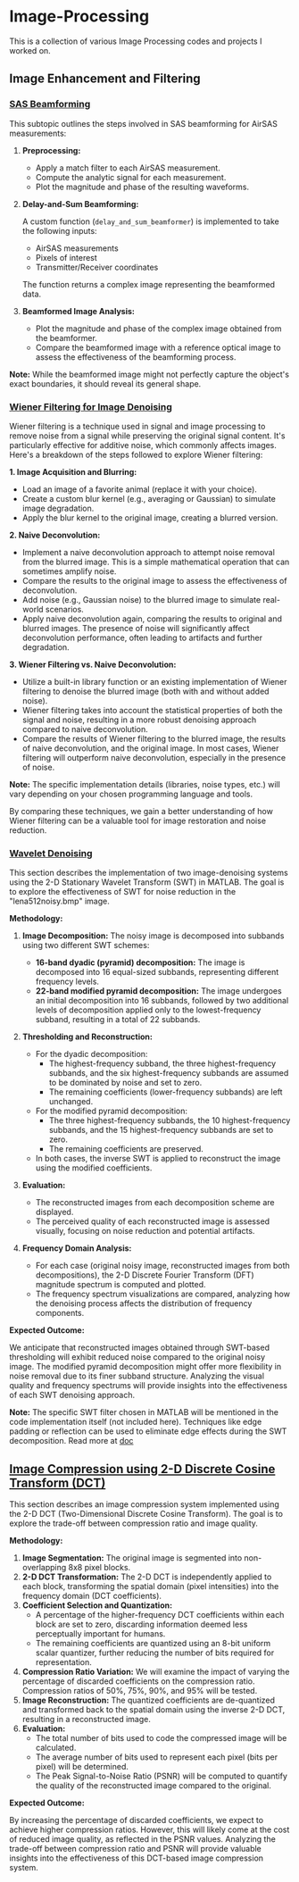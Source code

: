 # Image-Processing
This is a collection of  various Image Processing codes and projects I worked on. 

## Image Enhancement and Filtering
### [SAS Beamforming](https://github.com/MokshagnaRohit/Image-Processing-/blob/master/SAS%20Beamforming)
This subtopic outlines the steps involved in SAS beamforming for AirSAS measurements:

1. **Preprocessing:**
    * Apply a match filter to each AirSAS measurement.
    * Compute the analytic signal for each measurement.
    * Plot the magnitude and phase of the resulting waveforms.
2. **Delay-and-Sum Beamforming:**

   A custom function (`delay_and_sum_beamformer`) is implemented to take the following inputs:
     * AirSAS measurements
     * Pixels of interest
     * Transmitter/Receiver coordinates

   The function returns a complex image representing the beamformed data.
3. **Beamformed Image Analysis:**

    * Plot the magnitude and phase of the complex image obtained from the beamformer.
    * Compare the beamformed image with a reference optical image to assess the effectiveness of the beamforming process.

**Note:** While the beamformed image might not perfectly capture the object's exact boundaries, it should reveal its general shape.

### [Wiener Filtering for Image Denoising](https://github.com/MokshagnaRohit/Image-Processing-/tree/main/Wiener%20Filtering)

Wiener filtering is a technique used in signal and image processing to remove noise from a signal while preserving the original signal content. It's particularly effective for additive noise, which commonly affects images. Here's a breakdown of the steps followed to explore Wiener filtering:

**1. Image Acquisition and Blurring:**

* Load an image of a favorite animal (replace it with your choice).
* Create a custom blur kernel (e.g., averaging or Gaussian) to simulate image degradation.
* Apply the blur kernel to the original image, creating a blurred version.

**2. Naive Deconvolution:**

* Implement a naive deconvolution approach to attempt noise removal from the blurred image. This is a simple mathematical operation that can sometimes amplify noise.
* Compare the results to the original image to assess the effectiveness of deconvolution.
* Add noise (e.g., Gaussian noise) to the blurred image to simulate real-world scenarios.
* Apply naive deconvolution again, comparing the results to original and blurred images. The presence of noise will significantly affect deconvolution performance, often leading to artifacts and further degradation.

**3. Wiener Filtering vs. Naive Deconvolution:**

* Utilize a built-in library function or an existing implementation of Wiener filtering to denoise the blurred image (both with and without added noise).
* Wiener filtering takes into account the statistical properties of both the signal and noise, resulting in a more robust denoising approach compared to naive deconvolution.
* Compare the results of Wiener filtering to the blurred image, the results of naive deconvolution, and the original image. In most cases, Wiener filtering will outperform naive deconvolution, especially in the presence of noise.

**Note:** The specific implementation details (libraries, noise types, etc.) will vary depending on your chosen programming language and tools.

By comparing these techniques, we gain a better understanding of how Wiener filtering can be a valuable tool for image restoration and noise reduction.

### [Wavelet Denoising](https://github.com/MokshagnaRohit/Image-Processing-/tree/main/Wavelet%20Denoising)

This section describes the implementation of two image-denoising systems using the 2-D Stationary Wavelet Transform (SWT) in MATLAB. The goal is to explore the effectiveness of SWT for noise reduction in the "lena512noisy.bmp" image. 

**Methodology:**

1. **Image Decomposition:** The noisy image is decomposed into subbands using two different SWT schemes:
    - **16-band dyadic (pyramid) decomposition:** The image is decomposed into 16 equal-sized subbands, representing different frequency levels.
    - **22-band modified pyramid decomposition:** The image undergoes an initial decomposition into 16 subbands, followed by two additional levels of decomposition applied only to the lowest-frequency subband, resulting in a total of 22 subbands.

2. **Thresholding and Reconstruction:**
    - For the dyadic decomposition:
        - The highest-frequency subband, the three highest-frequency subbands, and the six highest-frequency subbands are assumed to be dominated by noise and set to zero.
        - The remaining coefficients (lower-frequency subbands) are left unchanged.
    - For the modified pyramid decomposition:
        - The three highest-frequency subbands, the 10 highest-frequency subbands, and the 15 highest-frequency subbands are set to zero.
        - The remaining coefficients are preserved.
    - In both cases, the inverse SWT is applied to reconstruct the image using the modified coefficients.

3. **Evaluation:**
    - The reconstructed images from each decomposition scheme are displayed.
    - The perceived quality of each reconstructed image is assessed visually, focusing on noise reduction and potential artifacts.

4. **Frequency Domain Analysis:**
    - For each case (original noisy image, reconstructed images from both decompositions), the 2-D Discrete Fourier Transform (DFT) magnitude spectrum is computed and plotted.
    - The frequency spectrum visualizations are compared, analyzing how the denoising process affects the distribution of frequency components.

**Expected Outcome:**

We anticipate that reconstructed images obtained through SWT-based thresholding will exhibit reduced noise compared to the original noisy image. The modified pyramid decomposition might offer more flexibility in noise removal due to its finer subband structure. Analyzing the visual quality and frequency spectrums will provide insights into the effectiveness of each SWT denoising approach.

**Note:** The specific SWT filter chosen in MATLAB will be mentioned in the code implementation itself (not included here). Techniques like edge padding or reflection can be used to eliminate edge effects during the SWT decomposition. 
Read more at [doc](https://github.com/MokshagnaRohit/Image-Processing-/blob/main/Wavelet%20Denoising/Student_Report.pdf)

## [Image Compression using 2-D Discrete Cosine Transform (DCT)](https://github.com/MokshagnaRohit/Image-Processing-/tree/main/Image%20Compression%20Using%20DCT)

This section describes an image compression system implemented using the 2-D DCT (Two-Dimensional Discrete Cosine Transform). The goal is to explore the trade-off between compression ratio and image quality.

**Methodology:**

1. **Image Segmentation:** The original image is segmented into non-overlapping 8x8 pixel blocks.
2. **2-D DCT Transformation:** The 2-D DCT is independently applied to each block, transforming the spatial domain (pixel intensities) into the frequency domain (DCT coefficients).
3. **Coefficient Selection and Quantization:**
    - A percentage of the higher-frequency DCT coefficients within each block are set to zero, discarding information deemed less perceptually important for humans.
    - The remaining coefficients are quantized using an 8-bit uniform scalar quantizer, further reducing the number of bits required for representation.
4. **Compression Ratio Variation:** We will examine the impact of varying the percentage of discarded coefficients on the compression ratio. Compression ratios of 50%, 75%, 90%, and 95% will be tested.
5. **Image Reconstruction:** The quantized coefficients are de-quantized and transformed back to the spatial domain using the inverse 2-D DCT, resulting in a reconstructed image.
6. **Evaluation:**
    - The total number of bits used to code the compressed image will be calculated.
    - The average number of bits used to represent each pixel (bits per pixel) will be determined.
    - The Peak Signal-to-Noise Ratio (PSNR) will be computed to quantify the quality of the reconstructed image compared to the original.

**Expected Outcome:**

By increasing the percentage of discarded coefficients, we expect to achieve higher compression ratios. However, this will likely come at the cost of reduced image quality, as reflected in the PSNR values. Analyzing the trade-off between compression ratio and PSNR will provide valuable insights into the effectiveness of this DCT-based image compression system.


